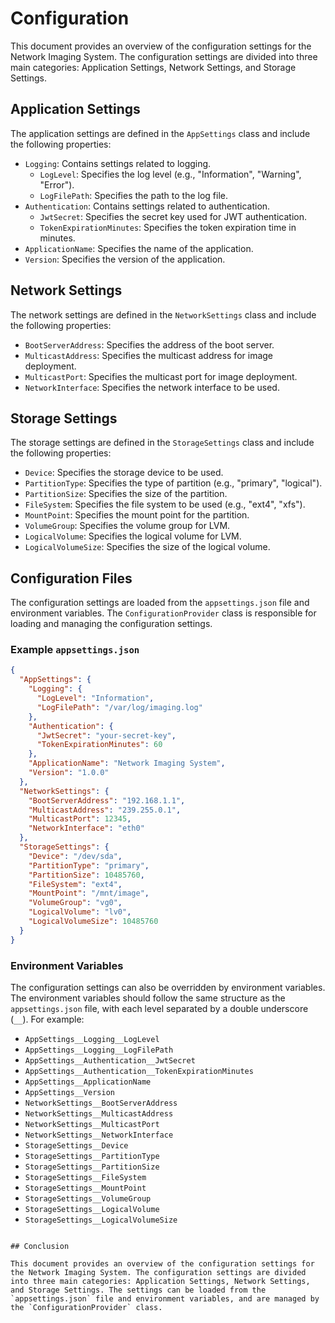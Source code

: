 # Configuration

This document provides an overview of the configuration settings for the Network Imaging System. The configuration settings are divided into three main categories: Application Settings, Network Settings, and Storage Settings.

## Application Settings

The application settings are defined in the `AppSettings` class and include the following properties:

- `Logging`: Contains settings related to logging.
  - `LogLevel`: Specifies the log level (e.g., "Information", "Warning", "Error").
  - `LogFilePath`: Specifies the path to the log file.
- `Authentication`: Contains settings related to authentication.
  - `JwtSecret`: Specifies the secret key used for JWT authentication.
  - `TokenExpirationMinutes`: Specifies the token expiration time in minutes.
- `ApplicationName`: Specifies the name of the application.
- `Version`: Specifies the version of the application.

## Network Settings

The network settings are defined in the `NetworkSettings` class and include the following properties:

- `BootServerAddress`: Specifies the address of the boot server.
- `MulticastAddress`: Specifies the multicast address for image deployment.
- `MulticastPort`: Specifies the multicast port for image deployment.
- `NetworkInterface`: Specifies the network interface to be used.

## Storage Settings

The storage settings are defined in the `StorageSettings` class and include the following properties:

- `Device`: Specifies the storage device to be used.
- `PartitionType`: Specifies the type of partition (e.g., "primary", "logical").
- `PartitionSize`: Specifies the size of the partition.
- `FileSystem`: Specifies the file system to be used (e.g., "ext4", "xfs").
- `MountPoint`: Specifies the mount point for the partition.
- `VolumeGroup`: Specifies the volume group for LVM.
- `LogicalVolume`: Specifies the logical volume for LVM.
- `LogicalVolumeSize`: Specifies the size of the logical volume.

## Configuration Files

The configuration settings are loaded from the `appsettings.json` file and environment variables. The `ConfigurationProvider` class is responsible for loading and managing the configuration settings.

### Example `appsettings.json`

```json
{
  "AppSettings": {
    "Logging": {
      "LogLevel": "Information",
      "LogFilePath": "/var/log/imaging.log"
    },
    "Authentication": {
      "JwtSecret": "your-secret-key",
      "TokenExpirationMinutes": 60
    },
    "ApplicationName": "Network Imaging System",
    "Version": "1.0.0"
  },
  "NetworkSettings": {
    "BootServerAddress": "192.168.1.1",
    "MulticastAddress": "239.255.0.1",
    "MulticastPort": 12345,
    "NetworkInterface": "eth0"
  },
  "StorageSettings": {
    "Device": "/dev/sda",
    "PartitionType": "primary",
    "PartitionSize": 10485760,
    "FileSystem": "ext4",
    "MountPoint": "/mnt/image",
    "VolumeGroup": "vg0",
    "LogicalVolume": "lv0",
    "LogicalVolumeSize": 10485760
  }
}
```

### Environment Variables

The configuration settings can also be overridden by environment variables. The environment variables should follow the same structure as the `appsettings.json` file, with each level separated by a double underscore (`__`). For example:

- `AppSettings__Logging__LogLevel`
- `AppSettings__Logging__LogFilePath`
- `AppSettings__Authentication__JwtSecret`
- `AppSettings__Authentication__TokenExpirationMinutes`
- `AppSettings__ApplicationName`
- `AppSettings__Version`
- `NetworkSettings__BootServerAddress`
- `NetworkSettings__MulticastAddress`
- `NetworkSettings__MulticastPort`
- `NetworkSettings__NetworkInterface`
- `StorageSettings__Device`
- `StorageSettings__PartitionType`
- `StorageSettings__PartitionSize`
- `StorageSettings__FileSystem`
- `StorageSettings__MountPoint`
- `StorageSettings__VolumeGroup`
- `StorageSettings__LogicalVolume`
- `StorageSettings__LogicalVolumeSize`
```

## Conclusion

This document provides an overview of the configuration settings for the Network Imaging System. The configuration settings are divided into three main categories: Application Settings, Network Settings, and Storage Settings. The settings can be loaded from the `appsettings.json` file and environment variables, and are managed by the `ConfigurationProvider` class.
